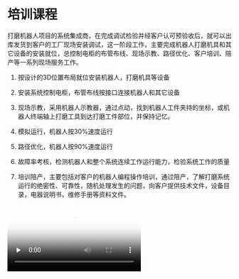 # 培训课程

打磨机器人项目的系统集成商，在完成调试检验并经客户认可预验收后，就可以出库发货到客户的工厂现场安装调试，这一阶段工作，主要完成机器人打磨机具和其它设备的安装就位，总控制电柜的布管布线、现场示教、路径优化、客户培训、陪产等一系列现场服务工作。

1. 按设计的3D位置布局就位安装机器人，打磨机具等设备

2. 安装系统控制电柜，布管布线按接口连接机器人和其它设备

3. 现场示教，采用机器人示教器，通过点动，找到机器人工件夹持的坐标，或机器人终端轴上打磨工具到达打磨工件部位，并保持记忆。

4. 模拟运行，机器人按30%速度运行

5. 路径优化，机器人按90%速度运行

6. 故障率考核，检测机器人和整个系统连续工作运行能力，检验系统工作的质量

7. 培训陪产，主要包括对客户的机器人编程操作培训，通过陪产，了解打磨系统运行的绝密性、可靠性，随机处理发生的问题，向客户提供技术文件，设备目录，电器说明书，维修手册等资料文件。

<video controls preload="none" poster="../../_media/video_cover/03.png">
    <source id="mp4" src="https://imgcdn.robo2025.com/wiki/videos/wiki_03.mp4" type="video/mp4">
</video>
